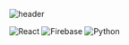 ![header](https://capsule-render.vercel.app/api?type=waving&color=auto&height=300&section=header&text=WeatherApp&fontSize=90&animation=fadeIn&fontAlignY=38)

![React](https://img.shields.io/badge/React-20232A?style=for-the-badge&logo=react&logoColor=61DAFB)
![Firebase](https://img.shields.io/badge/Firebase-ffca28?style=for-the-badge&logo=firebase&logoColor=black)
![Python](https://img.shields.io/badge/Python-3776AB?style=for-the-badge&logo=python&logoColor=white)
